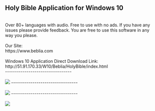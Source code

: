 <h2>Holy Bible Application for Windows 10</h2>
<br/>
Over 80+ languages with audio. Free to use with no ads. If you have any issues please provide feedback. You are free to use this software in any way you please. 
<br/>
<br/>
Our Site:
<br/>
https://www.beblia.com
<br/>
<br/>
Windows 10 Application Direct Download Link:
<br/>
http://51.91.170.33/W10/Beblia/HolyBible/index.html
<br/>
----------------------------------
<br/>
<br/>
<img src="http://51.91.170.33/W10/Beblia/HolyBible/1.png" />
----------------------------------
<br/>
<br/>
<img src="http://51.91.170.33/W10/Beblia/HolyBible/2.png" />
----------------------------------
<br/>
<br/>
<img src="http://51.91.170.33/W10/Beblia/HolyBible/3.png" />
